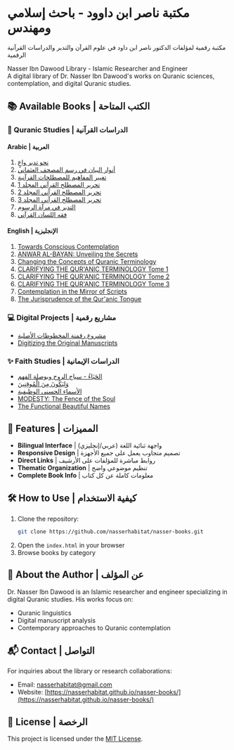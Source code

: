 
# مكتبة ناصر ابن داوود - باحث إسلامي ومهندس

مكتبة رقمية لمؤلفات الدكتور ناصر ابن داود في علوم القرآن والتدبر والدراسات القرآنية الرقمية

Nasser Ibn Dawood Library - Islamic Researcher and Engineer  
A digital library of Dr. Nasser Ibn Dawood's works on Quranic sciences, contemplation, and digital Quranic studies.

## 📚 Available Books | الكتب المتاحة

### 📖 Quranic Studies | الدراسات القرآنية

#### Arabic | العربية
1. [نحو تدبر واعٍ](books/conscious-contemplation/ar)
2. [أنوار البيان في رسم المصحف العثماني](books/anwar-al-bayan/ar)
3. [تغيير المفاهيم للمصطلحات القرآنية](books/changing-the-concepts/ar)
4. [تحرير المصطلح القرآني المجلد 1](books/editing-the-quranic-terminology-tome1/ar)
5. [تحرير المصطلح القرآني المجلد 2](books/editing-the-quranic-terminology-tome2/ar)
6. [تحرير المصطلح القرآني المجلد 3](books/editing-the-quranic-terminology-tome3/ar)
7. [التدبر في مرآة الرسوم](books/contemplation-in-the-mirror/ar)
8. [فقه اللسان القرآني](books/the-jurisprudence/ar)

#### English | الإنجليزية
1. [Towards Conscious Contemplation](books/conscious-contemplation/en)
2. [ANWAR AL-BAYAN: Unveiling the Secrets](books/anwar-al-bayan/en)
3. [Changing the Concepts of Quranic Terminology](books/changing-the-concepts/en)
4. [CLARIFYING THE QUR'ANIC TERMINOLOGY Tome 1](books/editing-the-quranic-terminology-tome1/en)
5. [CLARIFYING THE QUR'ANIC TERMINOLOGY Tome 2](books/editing-the-quranic-terminology-tome2/en)
6. [CLARIFYING THE QUR'ANIC TERMINOLOGY Tome 3](books/editing-the-quranic-terminology-tome3/en)
7. [Contemplation in the Mirror of Scripts](books/contemplation-in-the-mirror/en)
8. [The Jurisprudence of the Qur'anic Tongue](books/the-jurisprudence/en)

### 💻 Digital Projects | مشاريع رقمية
- [مشروع رقمنة المخطوطات الأصلية](books/digitizing/ar)
- [Digitizing the Original Manuscripts](books/digitizing/en)

### ✨ Faith Studies | الدراسات الإيمانية
- [الحَيَاءُ - سياج الروح وبوصلة الفهم](books/modesty/ar)
- [وَلِيَكُونَ مِنَ الْمُوقِنِينَ](books/malakoot/ar)
- [الأسماء الحسنى الوظيفية](books/names-in-the-holy/ar)
- [MODESTY: The Fence of the Soul](books/modesty/en)
- [The Functional Beautiful Names](books/names-in-the-holy/en)

## 🌟 Features | المميزات
- **Bilingual Interface** | واجهة ثنائية اللغة (عربي/إنجليزي)
- **Responsive Design** | تصميم متجاوب يعمل على جميع الأجهزة
- **Direct Links** | روابط مباشرة للمؤلفات على الأرشيف
- **Thematic Organization** | تنظيم موضوعي واضح
- **Complete Book Info** | معلومات كاملة عن كل كتاب

## 🛠 How to Use | كيفية الاستخدام
1. Clone the repository:
   ```bash
   git clone https://github.com/nasserhabitat/nasser-books.git
   ```
2. Open the `index.html` in your browser
3. Browse books by category

## 📝 About the Author | عن المؤلف
Dr. Nasser Ibn Dawood is an Islamic researcher and engineer specializing in digital Quranic studies. His works focus on:
- Quranic linguistics
- Digital manuscript analysis
- Contemporary approaches to Quranic contemplation

## 📬 Contact | التواصل
For inquiries about the library or research collaborations:
- Email: [nasserhabitat@gmail.com](mailto:nasserhabitat@gmail.com)
- Website: [https://nasserhabitat.github.io/nasser-books/](https://nasserhabitat.github.io/nasser-books/)

## 📜 License | الرخصة
This project is licensed under the [MIT License](LICENSE).


